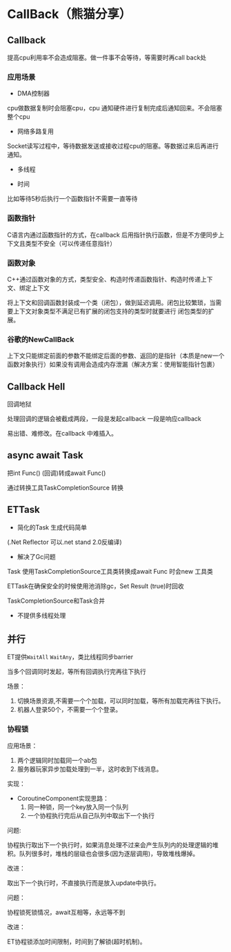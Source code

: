 # CallBack（熊猫分享）

## **Callback**

提高cpu利用率不会造成阻塞。做一件事不会等待，等需要时再call back处

### 应用场景

- DMA控制器 

cpu做数据复制时会阻塞cpu，cpu 通知硬件进行复制完成后通知回来。不会阻塞整个cpu

- 网络多路复用

Socket读写过程中，等待数据发送或接收过程cpu的阻塞。等数据过来后再进行通知。

- 多线程

- 时间

比如等待5秒后执行一个函数指针不需要一直等待

### **函数指针**

C语言内通过函数指针的方式，在callback 后用指针执行函数，但是不方便同步上下文且类型不安全（可以传递任意指针）

### **函数对象**

C++通过函数对象的方式，类型安全、构造时传递函数指针、构造时传递上下文、绑定上下文

将上下文和回调函数封装成一个类（闭包），做到延迟调用。闭包比较繁琐，当需要上下文对象类型不满足已有扩展的闭包支持的类型时就要进行 闭包类型的扩展。

### **谷歌的NewCallBack**

上下文只能绑定前面的参数不能绑定后面的参数、返回的是指针（本质是new一个函数对象执行）如果没有调用会造成内存泄漏（解决方案：使用智能指针包裹）

## **Callback Hell**

回调地狱

处理回调的逻辑会被截成两段，一段是发起callback 一段是响应callback 

易出错、难修改。在callback 中难插入。

## async await Task

把int Func() (回调)转成await Func()

通过转换工具TaskCompletionSource <T>转换

## **ETTask**

- 简化的Task 生成代码简单

(.Net Reflector 可以.net stand 2.0反编译)

- 解决了Gc问题 

Task 使用TaskCompletionSource工具类转换成await Func 时会new 工具类

ETTask在确保安全的时候使用池消除gc，Set Result (true)时回收

TaskCompletionSource和Task合并

- 不提供多线程处理

## 并行

ET提供`WaitAll` `WaitAny`，类比线程同步barrier

当多个回调同时发起，等所有回调执行完再往下执行

场景：

1. 切换场景资源,不需要一个个加载，可以同时加载，等所有加载完再往下执行。
2. 机器人登录50个，不需要一个个登录。

### 协程锁

应用场景：

1. 两个逻辑同时加载同一个ab包
2. 服务器玩家异步加载处理到一半，这时收到下线消息。

实现：

- CoroutineComponent实现思路：
  1. 同一种锁，同一个key放入同一个队列
  2. 一个协程执行完后从自己队列中取出下一个执行

问题:

协程执行取出下一个执行时，如果消息处理不过来会产生队列内的处理逻辑的堆积。队列很多时，堆栈的层级也会很多(因为逐层调用)，导致堆栈爆掉。

改进：

取出下一个执行时，不直接执行而是放入update中执行。

问题：

协程锁死锁情况，await互相等，永远等不到

改进：

ET协程锁添加时间限制，时间到了解锁(超时机制)。